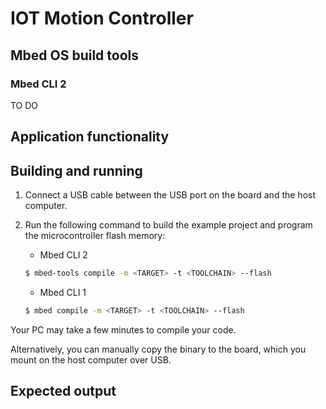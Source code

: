 # IOT Motion Controller

## Mbed OS build tools

### Mbed CLI 2
TO DO

## Application functionality



## Building and running

1. Connect a USB cable between the USB port on the board and the host computer.
1. Run the following command to build the example project and program the microcontroller flash memory:

    * Mbed CLI 2

    ```bash
    $ mbed-tools compile -m <TARGET> -t <TOOLCHAIN> --flash
    ```

    * Mbed CLI 1

    ```bash
    $ mbed compile -m <TARGET> -t <TOOLCHAIN> --flash
    ```

Your PC may take a few minutes to compile your code.

Alternatively, you can manually copy the binary to the board, which you mount on the host computer over USB.

## Expected output

